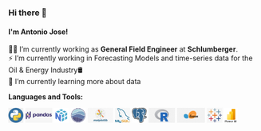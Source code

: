 ### Hi there 👋  
#### I'm Antonio Jose!   

👨‍💻 I’m currently working as <b>General Field Engineer</b> at <b>Schlumberger</b>.\
:zap: I’m currently working in Forecasting Models and time-series data for the Oil & Energy Industry:oil_drum:\
🌱 I’m currently learning more about data 

**Languages and Tools:**

<code><img height="30" src="Images/python.png"></code> <code><img height="30" src="Images/pandas.png"></code>  <code><img height="30" src="Images/numpy.png"></code> <code><img height="30" src="Images/seaborn.png"></code> <code><img height="30" src="Images/matplotlib.png"></code> <code><img height="30" src="Images/MySQL.png"></code> <code><img height="30" src="Images/Postgresql.png"></code>
<code><img height="30" src="Images/R.png"></code> <code><img height="30" src="Images/Scikitlearn.png"></code> <code><img height="30" src="Images/Tableau.png"></code> <code><img height="30" src="Images/PowerBI.png"></code>
